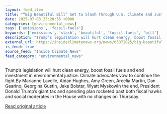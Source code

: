 ```yaml
---
layout: feed_item
title: "“Big Beautiful Bill” Set to Slash Through U.S. Climate and Justice Drive"
date: 2025-07-03 23:20:35 +0000
categories: [environmental_news]
tags: ['emissions', 'fossil-fuels']
keywords: ['emissions', 'slash', 'beautiful', 'fossil-fuels', 'bill']
description: "Trump’s legislation will hurt clean energy, boost fossil fuels and end investment in environmental justice"
external_url: https://insideclimatenews.org/news/03072025/big-beautiful-bill-will-hurt-clean-energy-environmental-justice/
is_feed: true
source_feed: "Inside Climate News"
feed_category: "environmental_news"
---
```


Trump’s legislation will hurt clean energy, boost fossil fuels and end investment in environmental justice. Climate advocates vow to continue the fight.By Marianne Lavelle, Aidan Hughes, Amy Green, Arcelia Martin, Dan Gearino, Georgina Gustin, Jake Bolster, Wyatt MyskowIn the end, President Donald Trump’s giant tax and spending plan rocketed past both fiscal hawks and social moderates in the House with no changes on Thursday.

[Read original article](https://insideclimatenews.org/news/03072025/big-beautiful-bill-will-hurt-clean-energy-environmental-justice/)
